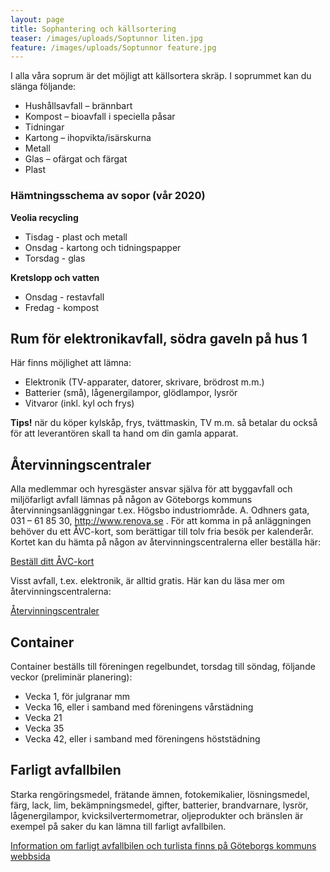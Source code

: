 ```yaml
---
layout: page
title: Sophantering och källsortering
teaser: /images/uploads/Soptunnor liten.jpg
feature: /images/uploads/Soptunnor feature.jpg
---
```

I alla våra soprum är det möjligt att källsortera skräp. I soprummet kan du slänga följande:

* Hushållsavfall – brännbart
* Kompost – bioavfall i speciella påsar
* Tidningar
* Kartong – ihopvikta/isärskurna
* Metall
* Glas – ofärgat och färgat
* Plast

### Hämtningsschema av sopor (vår 2020)

  **Veolia recycling**

* Tisdag - plast och metall
* Onsdag - kartong och tidningspapper
* Torsdag - glas

**Kretslopp och vatten**

* Onsdag - restavfall
* Fredag - kompost

## Rum för elektronikavfall, södra gaveln på hus 1

Här finns möjlighet att lämna:

* Elektronik (TV-apparater, datorer, skrivare, brödrost m.m.)
* Batterier (små), lågenergilampor, glödlampor, lysrör
* Vitvaror (inkl. kyl och frys)

**Tips!** när du köper kylskåp, frys, tvättmaskin, TV m.m. så betalar du också för att leverantören skall ta hand om din gamla apparat.

## Återvinningscentraler

Alla medlemmar och hyresgäster ansvar själva för att byggavfall och miljöfarligt avfall lämnas på någon av Göteborgs kommuns återvinningsanläggningar t.ex. Högsbo industriområde. A. Odhners gata, 031 – 61 85 30, http://www.renova.se . För att komma in på anläggningen behöver du ett ÅVC-kort, som berättigar till tolv fria besök per kalenderår. Kortet kan du hämta på någon av återvinningscentralerna eller beställa här:

[Beställ ditt ÅVC-kort](https://goteborg.se/wps/portal/start/avfall-och-atervinning/har-lamnar-hushall-avfall/atervinningscentraler/avc-kort/!ut/p/z1/04_Sj9CPykssy0xPLMnMz0vMAfIjo8ziAwy9Ai2cDB0N_N0t3Qw8Q7wD3Py8ffxDPU30wwkpiAJKG-AAjgb6BbmhigD7q5WG/dz/d5/L2dBISEvZ0FBIS9nQSEh/)

Visst avfall, t.ex. elektronik, är alltid gratis. Här kan du läsa mer om återvinningscentralerna:

[Återvinningscentraler](https://goteborg.se/wps/portal/start/avfall-och-atervinning/har-lamnar-hushall-avfall/atervinningscentraler/!ut/p/z1/04_Sj9CPykssy0xPLMnMz0vMAfIjo8ziTYzcDQy9TAy9LSwczQwcLb3dDE1NnQz9A0z1wwkpiAJKG-AAjgb6BbmhigCHN9bf/dz/d5/L2dBISEvZ0FBIS9nQSEh/)

## Container

Container beställs till föreningen regelbundet, torsdag till söndag, följande veckor (preliminär planering):

* Vecka 1, för julgranar mm
* Vecka 16, eller i samband med föreningens vårstädning
* Vecka 21
* Vecka 35
* Vecka 42, eller i samband med föreningens höststädning

## Farligt avfallbilen

Starka rengöringsmedel, frätande ämnen, fotokemikalier, lösningsmedel, färg, lack, lim, bekämpningsmedel, gifter, batterier, brandvarnare, lysrör, lågenergilampor, kvicksilvertermometrar, oljeprodukter och bränslen är exempel på saker du kan lämna till farligt avfallbilen.

[Information om farligt avfallbilen och turlista finns på Göteborgs kommuns webbsida](https://goteborg.se/wps/portal/start/avfall-och-atervinning/har-lamnar-hushall-avfall/farligtavfallbilen/!ut/p/z1/04_Sj9CPykssy0xPLMnMz0vMAfIjo8ziTYzcDQy9TAy9_cM8TQ0Cgz1Nzdy8TQwMzU30w8EKDFCAo4FTkJGTsYGBu7-RfhTp-pFNIk4_HgVR-I0vyA0NDXVUVAQAPeN9Cw!!/dz/d5/L2dBISEvZ0FBIS9nQSEh/)